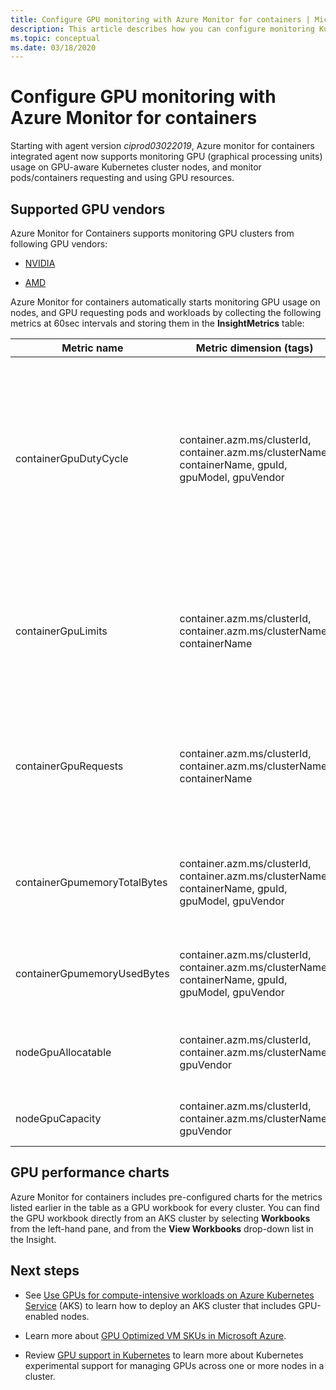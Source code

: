 ```yaml
---
title: Configure GPU monitoring with Azure Monitor for containers | Microsoft Docs
description: This article describes how you can configure monitoring Kubernetes clusters with NVIDIA and AMD GPU enabled nodes with Azure Monitor for containers.
ms.topic: conceptual
ms.date: 03/18/2020
---
```


# Configure GPU monitoring with Azure Monitor for containers

Starting with agent version *ciprod03022019*, Azure monitor for containers integrated agent now supports monitoring GPU (graphical processing units) usage on GPU-aware Kubernetes cluster nodes, and monitor pods/containers requesting and using GPU resources.

## Supported GPU vendors

Azure Monitor for Containers supports monitoring GPU clusters from following GPU vendors:

- [NVIDIA](https://developer.nvidia.com/kubernetes-gpu)

- [AMD](https://github.com/RadeonOpenCompute/k8s-device-plugin)

Azure Monitor for containers automatically starts monitoring GPU usage on nodes, and GPU requesting pods and workloads by collecting the following metrics at 60sec intervals and storing them in the **InsightMetrics** table:

|Metric name |Metric dimension (tags) |Description |
|------------|------------------------|------------|
|containerGpuDutyCycle |container.azm.ms/clusterId, container.azm.ms/clusterName, containerName, gpuId, gpuModel, gpuVendor|Percentage of time over the past sample period (60 seconds) during which GPU was busy/actively processing for a container. Duty cycle is a number between 1 and 100. |
|containerGpuLimits |container.azm.ms/clusterId, container.azm.ms/clusterName, containerName |Each container can specify limits as one or more GPUs. It is not possible to request or limit a fraction of a GPU. |
|containerGpuRequests |container.azm.ms/clusterId, container.azm.ms/clusterName, containerName |Each container can request one or more GPUs. It is not possible to request or limit a fraction of a GPU.|
|containerGpumemoryTotalBytes |container.azm.ms/clusterId, container.azm.ms/clusterName, containerName, gpuId, gpuModel, gpuVendor |Amount of GPU Memory in bytes available to use for a specific container. |
|containerGpumemoryUsedBytes |container.azm.ms/clusterId, container.azm.ms/clusterName, containerName, gpuId, gpuModel, gpuVendor |Amount of GPU Memory in bytes used by a specific container. |
|nodeGpuAllocatable |container.azm.ms/clusterId, container.azm.ms/clusterName, gpuVendor |Number of GPUs in a node that can be used by Kubernetes. |
|nodeGpuCapacity |container.azm.ms/clusterId, container.azm.ms/clusterName, gpuVendor |Total Number of GPUs in a node. |

## GPU performance charts 

Azure Monitor for containers includes pre-configured charts for the metrics listed earlier in the table as a GPU workbook for every cluster. You can find the GPU workbook directly from an AKS cluster by selecting **Workbooks** from the left-hand pane, and from the **View Workbooks** drop-down list in the Insight.

## Next steps

- See [Use GPUs for compute-intensive workloads on Azure Kubernetes Service](../../aks/gpu-cluster.md) (AKS) to learn how to deploy an AKS cluster that includes GPU-enabled nodes.

- Learn more about [GPU Optimized VM SKUs in Microsoft Azure](../../virtual-machines/sizes-gpu.md). 

- Review [GPU support in Kubernetes](https://kubernetes.io/docs/tasks/manage-gpus/scheduling-gpus/) to learn more about Kubernetes experimental support for managing GPUs across one or more nodes in a cluster.   